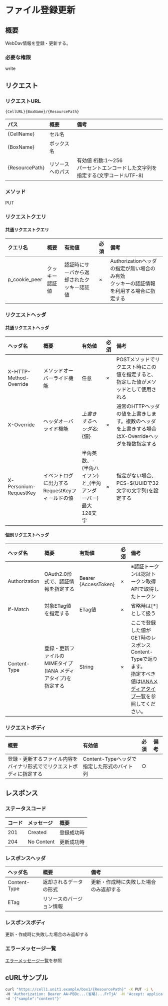 # ファイル登録更新
## 概要
WebDav情報を登録・更新する。
### 必要な権限
write

## リクエスト
### リクエストURL
```
{CellURL}{BoxName}/{ResourcePath}
```
|パス|概要|備考|
|:--|:--|:--|
|{CellName}|セル名||
|{BoxName}|ボックス名||
|{ResourcePath}|リソースへのパス|有効値 桁数:1&#65374;256<br>パーセントエンコードした文字列を指定する(文字コード:UTF-8)|
### メソッド
PUT
### リクエストクエリ
#### 共通リクエストクエリ
|クエリ名|概要|有効値|必須|備考|
|:--|:--|:--|:--|:--|
|p_cookie_peer|クッキー認証値|認証時にサーバから返却されたクッキー認証値|×|Authorizationヘッダの指定が無い場合のみ有効<br>クッキーの認証情報を利用する場合に指定する|
### リクエストヘッダ
#### 共通リクエストヘッダ
|ヘッダ名|概要|有効値|必須|備考|
|:--|:--|:--|:--|:--|
|X-HTTP-Method-Override|メソッドオーバーライド機能|任意|×|POSTメソッドでリクエスト時にこの値を指定すると、指定した値がメソッドとして使用される|
|X-Override|ヘッダオーバライド機能|${上書きするヘッダ名}:${値}|×|通常のHTTPヘッダの値を上書きします。複数のヘッダを上書きする場合はX-Overrideヘッダを複数指定する|
|X-Personium-RequestKey|イベントログに出力するRequestKeyフィールドの値|半角英数、-(半角ハイフン)と_(半角アンダーバー)<br>最大128文字|×|指定がない場合、PCS-${UUIDで32文字の文字列}を設定する|
#### 個別リクエストヘッダ
|ヘッダ名|概要|有効値|必須|備考|
|:--|:--|:--|:--|:--|
|Authorization|OAuth2.0形式で、認証情報を指定する|Bearer {AccessToken}|×|※認証トークンは認証トークン取得APIで取得したトークン|
|If-Match|対象ETag値を指定する|ETag値|×|省略時は[*]として扱う|
|Content-Type|登録・更新ファイルのMIMEタイプ (IANA メディアタイプ)を指定する|String|×|ここで登録した値がGET時のレスポンスContent-Typeで返ります。<br>指定すべき値は[IANAメディアタイプ一覧](https://www.iana.org/assignments/media-types/media-types.xhtml)を参照してください。|
### リクエストボディ
|概要|有効値|必須|備考|
|:--|:--|:--|:--|
|登録・更新するファイル内容をバイナリ形式ででリクエストボディに指定する|Content-Typeヘッダで指定した形式のバイト列|○||

## レスポンス
### ステータスコード
|コード|メッセージ|概要|
|:--|:--|:--|
|201|Created|登録成功時|
|204|No Content|更新成功時|
### レスポンスヘッダ
|ヘッダ名|概要|備考|
|:--|:--|:--|
|Content-Type|返却されるデータの形式|更新・作成時に失敗した場合のみ返却する|
|ETag|リソースのバージョン情報||
### レスポンスボディ
更新・作成時に失敗した場合のみ返却する
### エラーメッセージ一覧
[エラーメッセージ一覧](004_Error_Messages.md)を参照


## cURLサンプル

```sh
curl "https://cell1.unit1.example/box1/{ResourcePath}" -X PUT -i \
-H 'Authorization: Bearer AA~PBDc...(省略)...FrTjA' -H 'Accept: application/json' \
-d '{"sample":"content"}'
```

